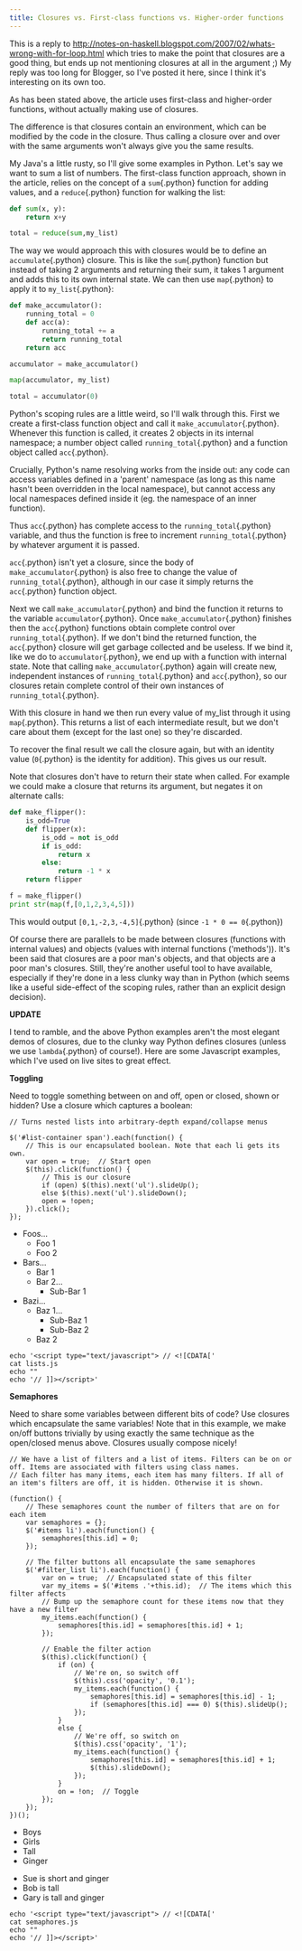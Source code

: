 ```yaml
---
title: Closures vs. First-class functions vs. Higher-order functions
---
```

This is a reply to <a href="http://notes-on-haskell.blogspot.com/2007/02/whats-wrong-with-for-loop.html">http://notes-on-haskell.blogspot.com/2007/02/whats-wrong-with-for-loop.html</a> which tries to make the point that closures are a good thing, but ends up not mentioning closures at all in the argument ;) My reply was too long for Blogger, so I've posted it here, since I think it's interesting on its own too.

As has been stated above, the article uses first-class and higher-order functions, without actually making use of closures.

The difference is that closures contain an environment, which can be modified by the code in the closure. Thus calling a closure over and over with the same arguments won't always give you the same results.

My Java's a little rusty, so I'll give some examples in Python. Let's say we want to sum a list of numbers. The first-class function approach, shown in the article, relies on the concept of a `sum`{.python} function for adding values, and a `reduce`{.python} function for walking the list:

```python
def sum(x, y):
    return x+y

total = reduce(sum,my_list)
```

The way we would approach this with closures would be to define an `accumulate`{.python} closure. This is like the `sum`{.python} function but instead of taking 2 arguments and returning their sum, it takes 1 argument and adds this to its own internal state. We can then use `map`{.python} to apply it to `my_list`{.python}:

```python
def make_accumulator():
    running_total = 0
    def acc(a):
        running_total += a
        return running_total
    return acc

accumulator = make_accumulator()

map(accumulator, my_list)

total = accumulator(0)
```

Python's scoping rules are a little weird, so I'll walk through this. First we create a first-class function object and call it `make_accumulator`{.python}. Whenever this function is called, it creates 2 objects in its internal namespace; a number object called `running_total`{.python} and a function object called `acc`{.python}.

Crucially, Python's name resolving works from the inside out: any code can access variables defined in a 'parent' namespace (as long as this name hasn't been overridden in the local namespace), but cannot access any local namespaces defined inside it (eg. the namespace of an inner function).

Thus `acc`{.python} has complete access to the `running_total`{.python} variable, and thus the function is free to increment `running_total`{.python} by whatever argument it is passed.

`acc`{.python} isn't yet a closure, since the body of `make_accumulator`{.python} is also free to change the value of `running_total`{.python}, although in our case it simply returns the `acc`{.python} function object.

Next we call `make_accumulator`{.python} and bind the function it returns to the variable `accumulator`{.python}. Once `make_accumulator`{.python} finishes then the `acc`{.python} functions obtain complete control over `running_total`{.python}. If we don't bind the returned function, the `acc`{.python} closure will get garbage collected and be useless. If we bind it, like we do to `accumulator`{.python}, we end up with a function with internal state. Note that calling `make_accumulator`{.python} again will create new, independent instances of `running_total`{.python} and `acc`{.python}, so our closures retain complete control of their own instances of `running_total`{.python}.

With this closure in hand we then run every value of my_list through it using `map`{.python}. This returns a list of each intermediate result, but we don't care about them (except for the last one) so they're discarded.

To recover the final result we call the closure again, but with an identity value (`0`{.python} is the identity for addition). This gives us our result.

Note that closures don't have to return their state when called. For example we could make a closure that returns its argument, but negates it on alternate calls:

```python
def make_flipper():
    is_odd=True
    def flipper(x):
        is_odd = not is_odd
        if is_odd:
            return x
        else:
            return -1 * x
    return flipper

f = make_flipper()
print str(map(f,[0,1,2,3,4,5]))
```

This would output `[0,1,-2,3,-4,5]`{.python} (since `-1 * 0 == 0`{.python})

Of course there are parallels to be made between closures (functions with internal values) and objects (values with internal functions ('methods')). It's been said that closures are a poor man's objects, and that objects are a poor man's closures. Still, they're another useful tool to have available, especially if they're done in a less clunky way than in Python (which seems like a useful side-effect of the scoping rules, rather than an explicit design decision).

**UPDATE**

I tend to ramble, and the above Python examples aren't the most elegant demos of closures, due to the clunky way Python defines closures (unless we use `lambda`{.python} of course!). Here are some Javascript examples, which I've used on live sites to great effect.

**Toggling**

Need to toggle something between on and off, open or closed, shown or hidden? Use a closure which captures a boolean:

```{.javascript pipe="tee lists.js"}
// Turns nested lists into arbitrary-depth expand/collapse menus

$('#list-container span').each(function() {
    // This is our encapsulated boolean. Note that each li gets its own.
    var open = true;  // Start open
    $(this).click(function() {
        // This is our closure
        if (open) $(this).next('ul').slideUp();
        else $(this).next('ul').slideDown();
        open = !open;
    }).click();
});
```

<ul id="list-container">
<li><span>Foos...</span>
<ul>
<li><span>Foo 1</span></li>
<li><span>Foo 2</span></li>
</ul>
</li>
<li><span>Bars...</span>
<ul>
<li><span>Bar 1</span></li>
<li><span>Bar 2...</span>
<ul>
<li><span>Sub-Bar 1</span></li>
</ul>
</li>
</ul>
</li>
<li><span>Bazi...</span>
<ul>
<li><span>Baz 1...</span>
<ul>
<li><span>Sub-Baz 1</span></li>
<li><span>Sub-Baz 2</span></li>
</ul>
</li>
<li><span>Baz 2</span></li>
</ul>
</li>
</ul>

<script src="/js/jquery.js"></script>
<script src="/js/underscore.js"></script>

```{.unwrap pipe="sh | pandoc -f markdown -t json"}
echo '<script type="text/javascript"> // <![CDATA['
cat lists.js
echo ""
echo '// ]]></script>'
```

**Semaphores**

Need to share some variables between different bits of code? Use closures which encapsulate the same variables! Note that in this example, we make on/off buttons trivially by using exactly the same technique as the open/closed menus above. Closures usually compose nicely!

```{.javascript pipe="tee semaphores.js"}
// We have a list of filters and a list of items. Filters can be on or off. Items are associated with filters using class names.
// Each filter has many items, each item has many filters. If all of an item's filters are off, it is hidden. Otherwise it is shown.

(function() {
    // These semaphores count the number of filters that are on for each item
    var semaphores = {};
    $('#items li').each(function() {
        semaphores[this.id] = 0;
    });

    // The filter buttons all encapsulate the same semaphores
    $('#filter_list li').each(function() {
        var on = true;  // Encapsulated state of this filter
        var my_items = $('#items .'+this.id);  // The items which this filter affects
        // Bump up the semaphore count for these items now that they have a new filter
        my_items.each(function() {
            semaphores[this.id] = semaphores[this.id] + 1;
        });

        // Enable the filter action
        $(this).click(function() {
            if (on) {
                // We're on, so switch off
                $(this).css('opacity', '0.1');
                my_items.each(function() {
                    semaphores[this.id] = semaphores[this.id] - 1;
                    if (semaphores[this.id] === 0) $(this).slideUp();
                });
            }
            else {
                // We're off, so switch on
                $(this).css('opacity', '1');
                my_items.each(function() {
                    semaphores[this.id] = semaphores[this.id] + 1;
                    $(this).slideDown();
                });
            }
            on = !on;  // Toggle
        });
    });
})();
```

<ul id="filter_list">
  <li id="boy">Boys</li>
  <li id="girl">Girls</li>
  <li id="tall">Tall</li>
  <li id="ginger">Ginger</li>
</ul>
<ul id="items">
  <li id="item_1" class="ginger girl">Sue is short and ginger</li>
  <li id="item_2" class="tall boy">Bob is tall</li>
  <li id="item_3" class="tall ginger boy">Gary is tall and ginger</li>
</ul>

```{.unwrap pipe="sh | pandoc -f markdown -t json"}
echo '<script type="text/javascript"> // <![CDATA['
cat semaphores.js
echo ""
echo '// ]]></script>'
```
